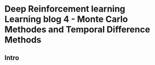 # Deep Reinforcement learning Learning blog 4 - Monte Carlo Methodes and Temporal Difference Methods

## Intro
